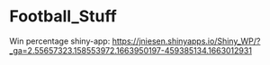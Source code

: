 # Football_Stuff
Win percentage shiny-app: https://jniesen.shinyapps.io/Shiny_WP/?_ga=2.55657323.158553972.1663950197-459385134.1663012931
